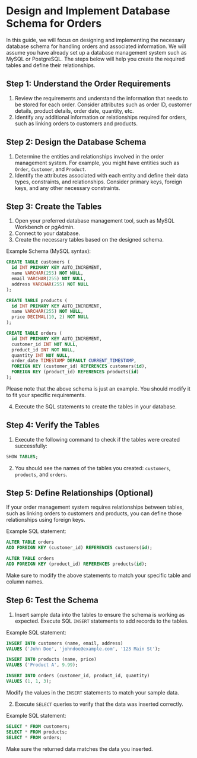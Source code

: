 # Design and Implement Database Schema for Orders

In this guide, we will focus on designing and implementing the necessary database schema for handling orders and associated information. We will assume you have already set up a database management system such as MySQL or PostgreSQL. The steps below will help you create the required tables and define their relationships.

## Step 1: Understand the Order Requirements

1. Review the requirements and understand the information that needs to be stored for each order. Consider attributes such as order ID, customer details, product details, order date, quantity, etc.
2. Identify any additional information or relationships required for orders, such as linking orders to customers and products.

## Step 2: Design the Database Schema

1. Determine the entities and relationships involved in the order management system. For example, you might have entities such as `Order`, `Customer`, and `Product`.
2. Identify the attributes associated with each entity and define their data types, constraints, and relationships. Consider primary keys, foreign keys, and any other necessary constraints.

## Step 3: Create the Tables

1. Open your preferred database management tool, such as MySQL Workbench or pgAdmin.
2. Connect to your database.
3. Create the necessary tables based on the designed schema.

Example Schema (MySQL syntax):

```sql
CREATE TABLE customers (
  id INT PRIMARY KEY AUTO_INCREMENT,
  name VARCHAR(255) NOT NULL,
  email VARCHAR(255) NOT NULL,
  address VARCHAR(255) NOT NULL
);

CREATE TABLE products (
  id INT PRIMARY KEY AUTO_INCREMENT,
  name VARCHAR(255) NOT NULL,
  price DECIMAL(10, 2) NOT NULL
);

CREATE TABLE orders (
  id INT PRIMARY KEY AUTO_INCREMENT,
  customer_id INT NOT NULL,
  product_id INT NOT NULL,
  quantity INT NOT NULL,
  order_date TIMESTAMP DEFAULT CURRENT_TIMESTAMP,
  FOREIGN KEY (customer_id) REFERENCES customers(id),
  FOREIGN KEY (product_id) REFERENCES products(id)
);
```

Please note that the above schema is just an example. You should modify it to fit your specific requirements.

4. Execute the SQL statements to create the tables in your database.

## Step 4: Verify the Tables

1. Execute the following command to check if the tables were created successfully:

```sql
SHOW TABLES;
```

2. You should see the names of the tables you created: `customers`, `products`, and `orders`.

## Step 5: Define Relationships (Optional)

If your order management system requires relationships between tables, such as linking orders to customers and products, you can define those relationships using foreign keys.

Example SQL statement:

```sql
ALTER TABLE orders
ADD FOREIGN KEY (customer_id) REFERENCES customers(id);

ALTER TABLE orders
ADD FOREIGN KEY (product_id) REFERENCES products(id);
```

Make sure to modify the above statements to match your specific table and column names.

## Step 6: Test the Schema

1. Insert sample data into the tables to ensure the schema is working as expected. Execute SQL `INSERT` statements to add records to the tables.

Example SQL statement:

```sql
INSERT INTO customers (name, email, address)
VALUES ('John Doe', 'johndoe@example.com', '123 Main St');

INSERT INTO products (name, price)
VALUES ('Product A', 9.99);

INSERT INTO orders (customer_id, product_id, quantity)
VALUES (1, 1, 3);
```

Modify the values in the `INSERT` statements to match your sample data.

2. Execute `SELECT` queries to verify that the data was inserted correctly.

Example SQL statement:

```sql
SELECT * FROM customers;
SELECT * FROM products;
SELECT * FROM orders;
```

Make sure the returned data matches the data you inserted.

